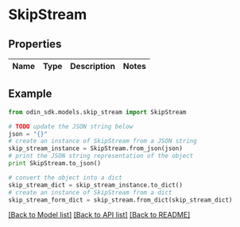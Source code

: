 # SkipStream


## Properties

Name | Type | Description | Notes
------------ | ------------- | ------------- | -------------

## Example

```python
from odin_sdk.models.skip_stream import SkipStream

# TODO update the JSON string below
json = "{}"
# create an instance of SkipStream from a JSON string
skip_stream_instance = SkipStream.from_json(json)
# print the JSON string representation of the object
print SkipStream.to_json()

# convert the object into a dict
skip_stream_dict = skip_stream_instance.to_dict()
# create an instance of SkipStream from a dict
skip_stream_form_dict = skip_stream.from_dict(skip_stream_dict)
```
[[Back to Model list]](../README.md#documentation-for-models) [[Back to API list]](../README.md#documentation-for-api-endpoints) [[Back to README]](../README.md)


